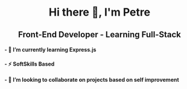 <h1 align="center"> Hi there 👋, I'm Petre </h1>

<h2 align="center"> Front-End Developer - Learning Full-Stack </h2>


#### - 🌱 I’m currently learning Express.js
#### - ⚡ SoftSkills Based 
#### - 👯 I’m looking to collaborate on projects based on self improvement
